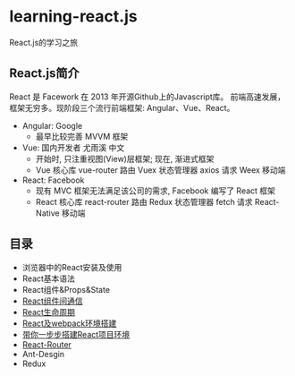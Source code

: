 # learning-react.js
React.js的学习之旅
## React.js简介
React 是 Facework 在 2013 年开源Github上的Javascript库。
前端高速发展，框架无穷多。现阶段三个流行前端框架: Angular、Vue、React。
* Angular:  Google
  * 最早比较完善 MVVM 框架
* Vue: 国内开发者 尤雨溪 中文
  * 开始时, 只注重视图(View)层框架; 现在, 渐进式框架
  * Vue 核心库 vue-router 路由 Vuex 状态管理器 axios 请求 Weex 移动端
* React: Facebook
  * 现有 MVC 框架无法满足该公司的需求, Facebook 编写了 React 框架
  * React 核心库 react-router 路由 Redux 状态管理器 fetch 请求  React-Native 移动端
## 目录
* 浏览器中的React安装及使用
* React基本语法
* React组件&Props&State
* [React组件间通信](./docs/React组件间通信.md)
* [React生命周期](./docs/React生命周期.md)
* [React及webpack环境搭建](./docs/React及webpack环境搭建.md )
* [带你一步步搭建React项目环境](./docs/带你一步步搭建React项目环境.md)
* [React-Router](./docs/React-Router.md)
* Ant-Desgin
* Redux
